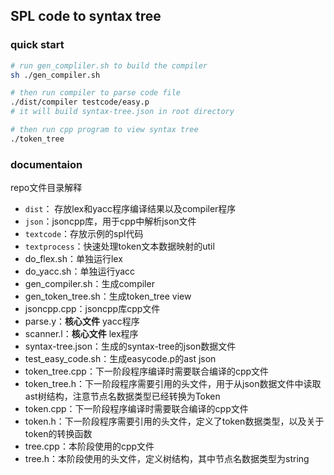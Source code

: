 ## SPL code to syntax tree



### quick start

```bash
# run gen_compliler.sh to build the compiler
sh ./gen_compiler.sh

# then run compiler to parse code file
./dist/compiler testcode/easy.p
# it will build syntax-tree.json in root directory

# then run cpp program to view syntax tree
./token_tree
```



### documentaion

repo文件目录解释

- `dist`： 存放lex和yacc程序编译结果以及compiler程序
- `json`：jsoncpp库，用于cpp中解析json文件
- `textcode`：存放示例的spl代码
- `textprocess`：快速处理token文本数据映射的util
- do_flex.sh：单独运行lex
- do_yacc.sh：单独运行yacc
- gen_compiler.sh：生成compiler
- gen_token_tree.sh：生成token_tree view
- jsoncpp.cpp：jsoncpp库cpp文件
- parse.y：**核心文件** yacc程序
- scanner.l：**核心文件** lex程序
- syntax-tree.json：生成的syntax-tree的json数据文件
- test_easy_code.sh：生成easycode.p的ast json
- token_tree.cpp：下一阶段程序编译时需要联合编译的cpp文件
- token_tree.h：下一阶段程序需要引用的头文件，用于从json数据文件中读取ast树结构，注意节点名数据类型已经转换为Token
- token.cpp：下一阶段程序编译时需要联合编译的cpp文件
- token.h：下一阶段程序需要引用的头文件，定义了token数据类型，以及关于token的转换函数
- tree.cpp：本阶段使用的cpp文件
- tree.h：本阶段使用的头文件，定义树结构，其中节点名数据类型为string